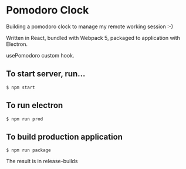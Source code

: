 # Pomodoro Clock

Building a pomodoro clock to manage my remote working session :-)

Written in React, bundled with Webpack 5, packaged to application with Electron.

usePomodoro custom hook.

## To start server, run...

```
$ npm start
```

## To run electron

```
$ npm run prod
```

## To build production application

```
$ npm run package
```

The result is in release-builds
